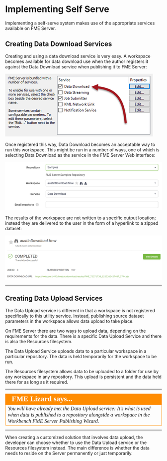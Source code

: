# Implementing Self Serve

Implementing a self-serve system makes use of the appropriate services available on FME Server.


## Creating Data Download Services ##

Creating and using a data download service is very easy. A workspace becomes available for data download use when the author registers it against the Data Download service when publishing it to FME Server:

![](./Images/Img3.006.RegisterDataDownload.png)

Once registered this way, Data Download becomes an acceptable way to run this workspace. This might be run in a number of ways, one of which is selecting Data Download as the service in the FME Server Web interface:

![](./Images/Img3.007.RunDataDownload.png)

The results of the workspace are not written to a specific output location; instead they are delivered to the user in the form of a hyperlink to a zipped dataset:

![](./Images/Img3.008.DataDownloadResults.png)

---

## Creating Data Upload Services

The Data Upload service is different in that a workspace is not registered specifically to this utility service. Instead, publishing source dataset parameters in the workspace allows data upload to take place.

On FME Server there are two ways to upload data, depending on the requirements for the data. There is a specific Data Upload Service and there is also the Resources filesystem.

The Data Upload Service uploads data to a particular workspace in a particular repository. The data is held temporarily for the workspace to be run.

The Resources filesystem allows data to be uploaded to a folder for use by any workspace in any repository. This upload is persistent and the data held there for as long as it required.

---

<!--Person X Says Section-->

<table style="border-spacing: 0px">
<tr>
<td style="vertical-align:middle;background-color:darkorange;border: 2px solid darkorange">
<i class="fa fa-quote-left fa-lg fa-pull-left fa-fw" style="color:white;padding-right: 12px;vertical-align:text-top"></i>
<span style="color:white;font-size:x-large;font-weight: bold;font-family:serif">FME Lizard says...</span>
</td>
</tr>

<tr>
<td style="border: 1px solid darkorange">
<span style="font-family:serif; font-style:italic; font-size:larger">
You will have already met the Data Upload service: It's what is used when data is published to a repository alongside a workspace in the Workbench FME Server Publishing Wizard.
</span>
</td>
</tr>
</table>

---

When creating a customized solution that involves data upload, the developer can choose whether to use the Data Upload service or the Resources filesystem instead. The main difference is whether the data needs to reside on the Server permanently or just temporarily.
